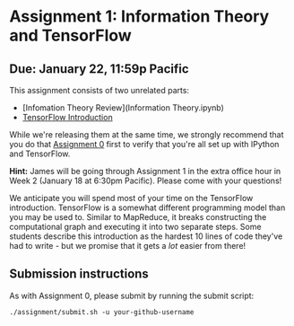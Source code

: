 # Assignment 1: Information Theory and TensorFlow

## Due: January 22, 11:59p Pacific

This assignment consists of two unrelated parts:

* [Infomation Theory Review](Information Theory.ipynb)
* [TensorFlow Introduction](tensorflow/fun_with_tensorflow.ipynb)

While we're releasing them at the same time, we strongly recommend that you do that [Assignment 0](../a0/) first to verify that you're all set up with IPython and TensorFlow.

**Hint:** James will be going through Assignment 1 in the extra office hour in Week 2 (January 18 at 6:30pm Pacific). Please come with your questions!

We anticipate you will spend most of your time on the TensorFlow introduction.
TensorFlow is a somewhat different programming model than you may be used to. 
Similar to MapReduce, it breaks constructing the computational graph and executing it into two separate steps. 
Some students describe this introduction as the hardest 10 lines of code they've had to write - but we promise that it gets a *lot* easier from there!

## Submission instructions 

As with Assignment 0, please submit by running the submit script:
```
./assignment/submit.sh -u your-github-username
```
